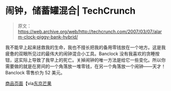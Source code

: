 # 闹钟，储蓄罐混合| TechCrunch

> 原文：<https://web.archive.org/web/http://techcrunch.com/2007/03/07/alarm-clock-piggy-bank-hybrid/>

我不能早上起来拯救我的生命，我也不擅长把我的备用零钱放在一个地方。这是我疲惫的双眼所见过的最伟大的闹钟混合小工具。Banclock 没有我喜欢的贪睡按钮，这实际上导致了我早上的死亡。关掉闹钟的唯一方法是给它一些变化。所以你需要做的就是在房间的一个角落放一堆零钱，在另一个角落放一个闹钟——天才！Banclock 零售价为 52 美元。

[商品页面](https://web.archive.org/web/20151103163506/http://www.tokyu-hands.co.jp/shibuya.htm)【via[东京芒果](https://web.archive.org/web/20151103163506/http://www.tokyomango.com/tokyo_mango/2007/03/the_alarm_clock.html)